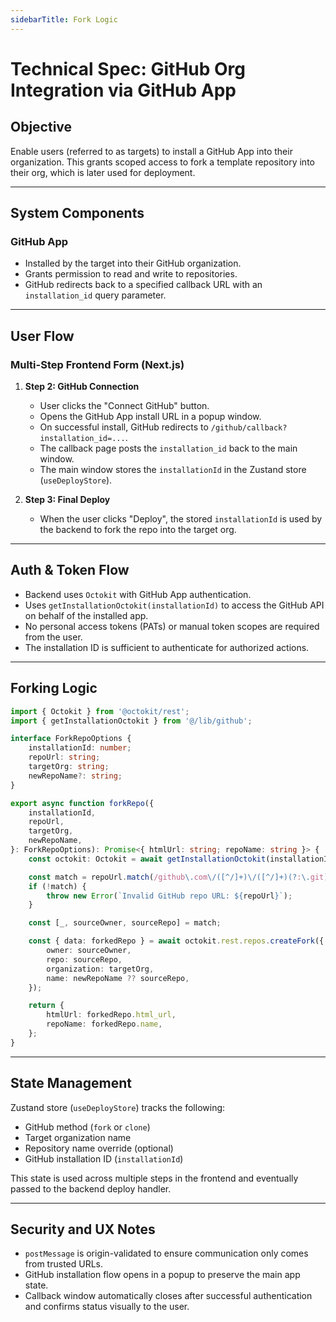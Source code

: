 ```yaml
---
sidebarTitle: Fork Logic
---
```


# Technical Spec: GitHub Org Integration via GitHub App

## Objective

Enable users (referred to as targets) to install a GitHub App into their organization. This grants scoped access to fork a template repository into their org, which is later used for deployment.

---

## System Components

### GitHub App

- Installed by the target into their GitHub organization.
- Grants permission to read and write to repositories.
- GitHub redirects back to a specified callback URL with an `installation_id` query parameter.

---

## User Flow

### Multi-Step Frontend Form (Next.js)

1. **Step 2: GitHub Connection**
   - User clicks the "Connect GitHub" button.
   - Opens the GitHub App install URL in a popup window.
   - On successful install, GitHub redirects to `/github/callback?installation_id=...`.
   - The callback page posts the `installation_id` back to the main window.
   - The main window stores the `installationId` in the Zustand store (`useDeployStore`).

2. **Step 3: Final Deploy**
   - When the user clicks "Deploy", the stored `installationId` is used by the backend to fork the repo into the target org.

---

## Auth & Token Flow

- Backend uses `Octokit` with GitHub App authentication.
- Uses `getInstallationOctokit(installationId)` to access the GitHub API on behalf of the installed app.
- No personal access tokens (PATs) or manual token scopes are required from the user.
- The installation ID is sufficient to authenticate for authorized actions.

---

## Forking Logic

```ts
import { Octokit } from '@octokit/rest';
import { getInstallationOctokit } from '@/lib/github';

interface ForkRepoOptions {
    installationId: number;
    repoUrl: string;
    targetOrg: string;
    newRepoName?: string;
}

export async function forkRepo({
    installationId,
    repoUrl,
    targetOrg,
    newRepoName,
}: ForkRepoOptions): Promise<{ htmlUrl: string; repoName: string }> {
    const octokit: Octokit = await getInstallationOctokit(installationId);

    const match = repoUrl.match(/github\.com\/([^/]+)\/([^/]+)(?:\.git)?/);
    if (!match) {
        throw new Error(`Invalid GitHub repo URL: ${repoUrl}`);
    }

    const [_, sourceOwner, sourceRepo] = match;

    const { data: forkedRepo } = await octokit.rest.repos.createFork({
        owner: sourceOwner,
        repo: sourceRepo,
        organization: targetOrg,
        name: newRepoName ?? sourceRepo,
    });

    return {
        htmlUrl: forkedRepo.html_url,
        repoName: forkedRepo.name,
    };
}
```

---

## State Management

Zustand store (`useDeployStore`) tracks the following:

* GitHub method (`fork` or `clone`)
* Target organization name
* Repository name override (optional)
* GitHub installation ID (`installationId`)

This state is used across multiple steps in the frontend and eventually passed to the backend deploy handler.

---

## Security and UX Notes

* `postMessage` is origin-validated to ensure communication only comes from trusted URLs.
* GitHub installation flow opens in a popup to preserve the main app state.
* Callback window automatically closes after successful authentication and confirms status visually to the user.
